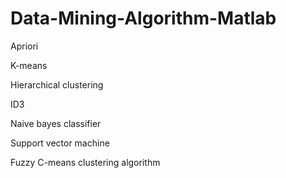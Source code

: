 # Data-Mining-Algorithm-Matlab

Apriori

K-means

Hierarchical clustering

ID3

Naive bayes classifier

Support vector machine

Fuzzy C-means clustering algorithm